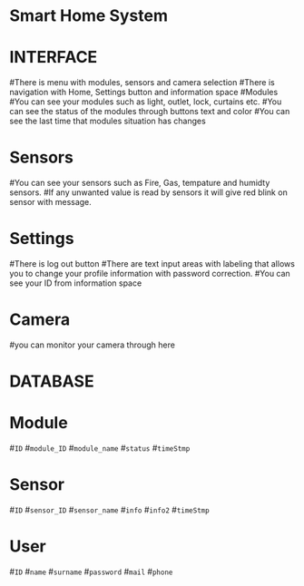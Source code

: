# Smart Home System
# INTERFACE
#There is menu with modules, sensors and camera selection
#There is navigation with Home, Settings button and information space
#Modules 
#You can see your modules such as light, outlet, lock, curtains etc. 
#You can see the status of the modules through buttons text and color
#You can see the last time that modules situation has changes
# Sensors
#You can see your sensors such as Fire, Gas, tempature and humidty sensors.
#If any unwanted value is read by sensors it will give red blink on sensor with message.
# Settings
#There is log out button
#There are text input areas with labeling that allows you to change your profile information with password correction.
#You can see your ID from information space
# Camera
#you can monitor your camera through here
# DATABASE
# Module
#`ID`
#`module_ID` 
#`module_name` 
#`status` 
#`timeStmp`
# Sensor
#`ID`
#`sensor_ID`
#`sensor_name`
#`info`
#`info2`
#`timeStmp`
# User
#`ID`
#`name`
#`surname`
#`password`
#`mail`
#`phone` 

